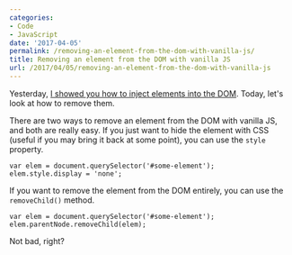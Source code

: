```yaml
---
categories:
- Code
- JavaScript
date: '2017-04-05'
permalink: /removing-an-element-from-the-dom-with-vanilla-js/
title: Removing an element from the DOM with vanilla JS
url: /2017/04/05/removing-an-element-from-the-dom-with-vanilla-js
---
```


Yesterday, [I showed you how to inject elements into the DOM](https://gomakethings.com/adding-a-new-element-to-the-dom-with-vanilla-js/). Today, let's look at how to remove them.

There are two ways to remove an element from the DOM with vanilla JS, and both are really easy. If you just want to hide the element with CSS (useful if you may bring it back at some point), you can use the `style` property.

```lang-javascript
var elem = document.querySelector('#some-element');
elem.style.display = 'none';
```

If you want to remove the element from the DOM entirely, you can use the `removeChild()` method.

```lang-javascript
var elem = document.querySelector('#some-element');
elem.parentNode.removeChild(elem);
```

Not bad, right?